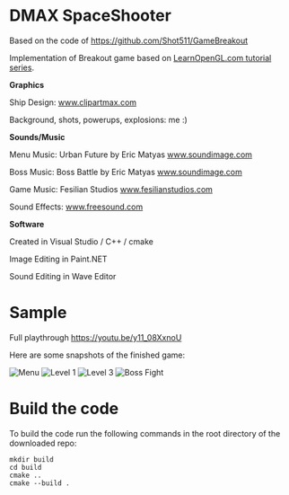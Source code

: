 # DMAX SpaceShooter
Based on the code of https://github.com/Shot511/GameBreakout

Implementation of Breakout game based on [LearnOpenGL.com tutorial series](https://learnopengl.com/In-Practice/2D-Game/Breakout).


**Graphics**

Ship Design: www.clipartmax.com

Background, shots, powerups, explosions: me :)

**Sounds/Music**

Menu Music: Urban Future by Eric Matyas www.soundimage.com

Boss Music: Boss Battle by Eric Matyas www.soundimage.com

Game Music: Fesilian Studios www.fesilianstudios.com

Sound Effects: www.freesound.com

**Software**

Created in Visual Studio / C++ / cmake

Image Editing in Paint.NET

Sound Editing in Wave Editor

# Sample

Full playthrough https://youtu.be/y11_08XxnoU

Here are some snapshots of the finished game:

![Menu](https://i.ibb.co/HnCFnN1/Menu.png)
![Level 1](https://i.ibb.co/LpRZrs1/Level1.png)
![Level 3](https://i.ibb.co/qRzvLc1/Level3.png)
![Boss Fight](https://i.ibb.co/7nmw5kB/Boss.png)


# Build the code
To build the code run the following commands in the root directory of the downloaded repo:

```
mkdir build
cd build
cmake ..
cmake --build .
```
